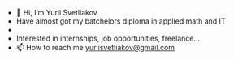 - 👋 Hi, I’m Yurii Svetliakov
- Have almost got my batchelors diploma in applied math and IT
- 
- Interested in internships, job opportunities, freelance...
- 📫 How to reach me yuriisvetliakov@gmail.com
<!---
1Zero11/1Zero11 is a ✨ special ✨ repository because its `README.md` (this file) appears on your GitHub profile.
You can click the Preview link to take a look at your changes.
--->

